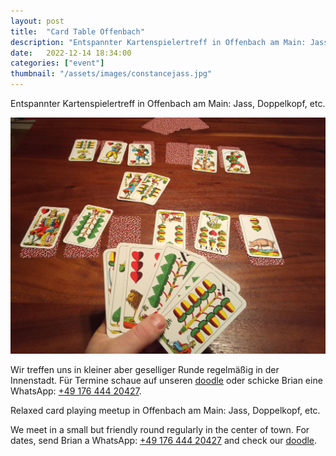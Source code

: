 ```yaml
---
layout: post
title:  "Card Table Offenbach"
description: "Entspannter Kartenspielertreff in Offenbach am Main: Jass, Doppelkopf, etc."
date:   2022-12-14 18:34:00
categories: ["event"]
thumbnail: "/assets/images/constancejass.jpg"
---
```

Entspannter Kartenspielertreff in Offenbach am Main: Jass, Doppelkopf, etc.

![](/assets/images/constancejass.jpg)

Wir treffen uns in kleiner aber geselliger Runde regelmäßig in der Innenstadt. Für Termine schaue auf unseren [doodle](https://bitpoll.de/poll/cardtableoffenbach/) oder schicke Brian eine WhatsApp: [+49 176 444 20427](tel:+4917644420427).

Relaxed card playing meetup in Offenbach am Main: Jass, Doppelkopf, etc.

We meet in a small but friendly round regularly in the center of town. For dates, send Brian a WhatsApp: [+49 176 444 20427](tel:+4917644420427) and check our [doodle](https://bitpoll.de/poll/cardtableoffenbach/).